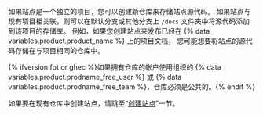 如果站点是一个独立的项目，您可以创建新仓库来存储站点源代码。 如果站点与现有项目相关联，则可以在默认分支或其他分支上 `/docs` 文件夹中将源代码添加到该项目的存储库。 例如，如果您创建站点来发布已经在 {% data variables.product.product_name %} 上的项目文档， 您可能想要将站点的源代码存储在与项目相同的仓库中。

{% ifversion fpt or ghec %}如果拥有仓库的帐户使用组织的 {% data variables.product.prodname_free_user %} 或 {% data variables.product.prodname_free_team %}，仓库必须是公共的。{% endif %}

如果要在现有仓库中创建站点，请跳至“[创建站点](#creating-your-site)”一节。
